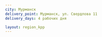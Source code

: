```yaml
---
city: Мурманск 
delivery_point: Мурманск, ул. Свердлова 11
delivery_days: 4 рабочих дня

layout: region_kpp
---
```

